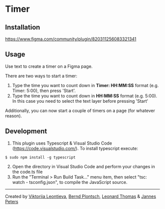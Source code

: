 # Timer



## Installation  

https://www.figma.com/community/plugin/820311256083321341

## Usage
Use text to create a timer on a Figma page.

There are two ways to start a timer:
1. Type the time you want to count down in **Timer: HH:MM:SS** format (e.g. Timer: 5:00), then press 'Start'.
2. Type the time you want to count down in **HH:MM:SS** format (e.g. 5:00). In this case you need to select the text layer before pressing 'Start'

Additionally, you can now  start a couple of timers on a page (for whatever reason).

## Development

1. This plugin uses Typescript & Visual Studio Code (https://code.visualstudio.com/).
To install typescript execute:

```
$ sudo npm install -g typescript
```

2. Open the directory in Visual Studio Code and perform your changes in the code.ts file
3. Run the "Terminal > Run Build Task..." menu item, then select "tsc: watch - tsconfig.json", to compile the JavaScript source.

___

Created by [Viktoriia Leontieva](https://twitter.com/killnicole), [Bernd Plontsch](https://twitter.com/berndplontsch), [Leonard Thomas](https://twitter.com/_leotho) & [Jannes Peters](https://twitter.com/jannespeters)
